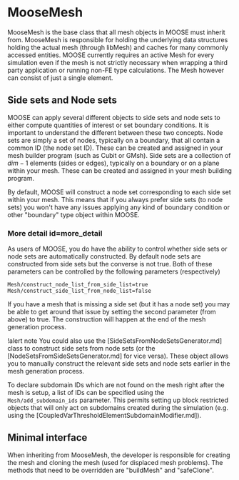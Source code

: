 # MooseMesh

MooseMesh is the base class that all mesh objects in MOOSE must inherit from. MooseMesh is responsible for holding the underlying
data structures holding the actual mesh (through libMesh) and caches for many commonly accessed entities. MOOSE currently requires
an active Mesh for every simulation even if the mesh is not strictly necessary when wrapping a third party application or running
non-FE type calculations. The Mesh however can consist of just a single element.

## Side sets and Node sets

MOOSE can apply several different objects to side sets and node sets to either compute quantities of interest or set boundary
conditions. It is important to understand the different between these two concepts. Node sets are simply a set of nodes, typically on
a boundary, that all contain a common ID (the node set ID). These can be created and assigned in your mesh builder program (such
as Cubit or GMsh). Side sets are a collection of $dim - 1$ elements (sides or edges), typically on a boundary or on a plane within
your mesh. These can be created and assigned in your mesh building program.

By default, MOOSE will construct a node set corresponding to each side set within your mesh. This means that if you always prefer
side sets (to node sets) you won't have any issues applying any kind of boundary condition or other "boundary" type object within
MOOSE.

### More detail id=more_detail

As users of MOOSE, you do have the ability to control whether side sets or node sets are automatically constructed. By default
node sets are constructed from side sets but the converse is not true. Both of these parameters can be controlled by the following
parameters (respectively)

```
Mesh/construct_node_list_from_side_list=true
Mesh/construct_side_list_from_node_list=false
```

If you have a mesh that is missing a side set (but it has a node set) you may be able to get around that issue by setting
the second parameter (from above) to true. The construction will happen at the end of the mesh generation process.

!alert note
You could also use the [SideSetsFromNodeSetsGenerator.md] class to construct side sets from node
sets (or the [NodeSetsFromSideSetsGenerator.md] for vice versa). These object allows you to manually
construct the relevant side sets and node sets earlier in the mesh generation process.

To declare subdomain IDs which are not found on the mesh right after the mesh is setup, a list of IDs can be 
specified using the `Mesh/add_subdomain_ids` parameter. This permits setting up block restricted objects that
will only act on subdomains created during the simulation (e.g. using the [CoupledVarThresholdElementSubdomainModifier.md]).

## Minimal interface

When inheriting from MooseMesh, the developer is responsible for creating the mesh and cloning the mesh (used for displaced mesh problems).
The methods that need to be overridden are "buildMesh" and "safeClone".
